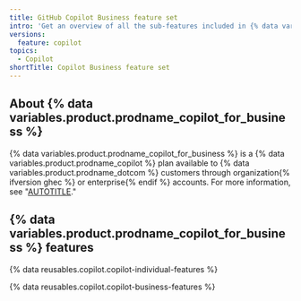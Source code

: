 ```yaml
---
title: GitHub Copilot Business feature set
intro: 'Get an overview of all the sub-features included in {% data variables.product.prodname_copilot_for_business %}.'
versions:
  feature: copilot
topics:
  - Copilot
shortTitle: Copilot Business feature set
---
```


## About {% data variables.product.prodname_copilot_for_business %}

{% data variables.product.prodname_copilot_for_business %} is a {% data variables.product.prodname_copilot %} plan available to {% data variables.product.prodname_dotcom %} customers through organization{% ifversion ghec %} or enterprise{% endif %} accounts. For more information, see "[AUTOTITLE](/copilot/copilot-business/about-github-copilot-business)."

## {% data variables.product.prodname_copilot_for_business %} features

{% data reusables.copilot.copilot-individual-features %}

{% data reusables.copilot.copilot-business-features %}
